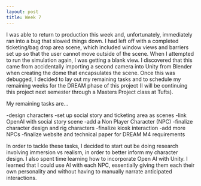 ```yaml
---
layout: post
title: Week 7
---
```


I was able to return to production this week and, unfortunately, immediately ran into a bug that slowed things down. I had left off with a completed ticketing/bag drop area scene, which included window views and barriers set up so that the user cannot move outside of the scene. When I attempted to run the simulation again, I was getting a blank view. I discovered that this came from accidentally importing a second camera into Unity from Blender when creating the dome that encapsulates the scene. Once this was debugged, I decided to lay out my remaining tasks and to schedule my remaining weeks for the DREAM phase of this project (I will be continuing this project next semester through a Masters Project class at Tufts).

My remaining tasks are...

-design characters
-set up social story and ticketing area as scenes
-link OpenAI with social story scene
-add a Non Player Character (NPC)
-finalize character design and rig characters
-finalize kiosk interaction
-add more NPCs
-finalize website and technical paper for DREAM M4 requirements

In order to tackle these tasks, I decided to start out be doing research involving immersion vs realism, in order to better inform my character design. I also spent time learning how to incorporate Open AI with Unity. I learned that I could use AI with each NPC, essentially giving them each their own personality and without having to manually narrate anticipated interactions.

